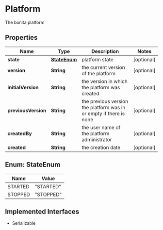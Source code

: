 

# Platform

The bonita platform
## Properties

Name | Type | Description | Notes
------------ | ------------- | ------------- | -------------
**state** | [**StateEnum**](#StateEnum) | platform state |  [optional]
**version** | **String** | the current version of the platform |  [optional]
**initialVersion** | **String** | the version in which the platform was created |  [optional]
**previousVersion** | **String** | the previous version the platform was in or empty if there is none |  [optional]
**createdBy** | **String** | the user name of the platform administrator |  [optional]
**created** | **String** | the creation date |  [optional]



## Enum: StateEnum

Name | Value
---- | -----
STARTED | &quot;STARTED&quot;
STOPPED | &quot;STOPPED&quot;


## Implemented Interfaces

* Serializable


